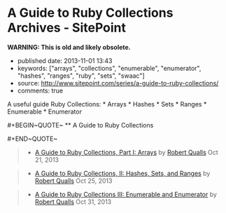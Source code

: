 A Guide to Ruby Collections Archives - SitePoint
================================================

**WARNING: This is old and likely obsolete.**

-   published date: 2013-11-01 13:43
-   keywords: \[\"arrays\", \"collections\", \"enumerable\", \"enumerator\", \"hashes\", \"ranges\", \"ruby\", \"sets\", \"swaac\"\]
-   source: <http://www.sitepoint.com/series/a-guide-to-ruby-collections/>
-   comments: true

A useful guide Ruby Collections: \* Arrays \* Hashes \* Sets \* Ranges \* Enumerable \* Enumerator

\#+BEGIN~QUOTE~ \*\* A Guide to Ruby Collections

\#+END~QUOTE~

> -   [A Guide to Ruby Collections, Part I: Arrays](http://www.sitepoint.com/guide-ruby-collections-part-arrays/) by [Robert Qualls](http://www.sitepoint.com/author/rqualls/) Oct 21, 2013

> -   [A Guide to Ruby Collections, II: Hashes, Sets, and Ranges](http://www.sitepoint.com/guide-ruby-collections-ii-hashes-sets-ranges/) by [Robert Qualls](http://www.sitepoint.com/author/rqualls/) Oct 25, 2013

> -   [A Guide to Ruby Collections III: Enumerable and Enumerator](http://www.sitepoint.com/guide-ruby-collections-iii-enumerable-enumerator/) by [Robert Qualls](http://www.sitepoint.com/author/rqualls/) Oct 31, 2013

